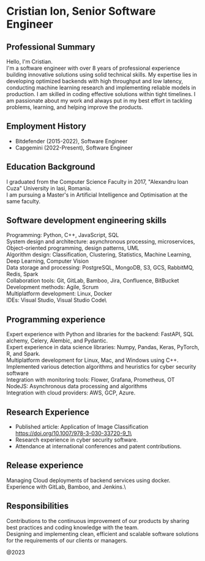 # Cristian Ion, Senior Software Engineer

## Professional Summary
Hello, I'm Cristian.\
I'm a software engineer with over 8 years of professional experience building innovative solutions using solid technical skills.
My expertise lies in developing optimized backends with high throughput and low latency, conducting machine learning research and implementing reliable models in production.
I am skilled in coding effective solutions within tight timelines.
I am passionate about my work and always put in my best effort in tackling problems, learning, and helping improve the products.

## Employment History
- Bitdefender (2015-2022), Software Engineer
- Capgemini (2022-Present), Software Engineer

## Education Background
I graduated from the Computer Science Faculty in 2017, "Alexandru Ioan Cuza" University in Iasi, Romania.\
I am pursuing a Master's in Artificial Intelligence and Optimisation at the same faculty.

## Software development engineering skills
Programming: Python, C++, JavaScript, SQL\
System design and architecture: asynchronous processing, microservices, Object-oriented programming, design patterns, UML\
Algorithm design: Classification, Clustering, Statistics, Machine Learning, Deep Learning, Computer Vision\
Data storage and processing: PostgreSQL, MongoDB, S3, GCS, RabbitMQ, Redis, Spark\
Collaboration tools: Git, GitLab, Bamboo, Jira, Confluence, BitBucket\
Development methods: Agile, Scrum\
Multiplatform development: Linux, Docker\
IDEs: Visual Studio, Visual Studio Code\

## Programming experience
Expert experience with Python and libraries for the backend: FastAPI, SQL alchemy, Celery, Alembic, and Pydantic.\
Expert experience in data science libraries: Numpy, Pandas, Keras, PyTorch, R, and Spark.\
Multiplatform development for Linux, Mac, and Windows using C++.\
Implemented various detection algorithms and heuristics for cyber security software\
Integration with monitoring tools: Flower, Grafana, Prometheus, OT\
NodeJS: Asynchronous data processing and algorithms\
Integration with cloud providers: AWS, GCP, Azure.

## Research Experience
- Published article: Application of Image Classification https://doi.org/10.1007/978-3-030-33720-9_1\
- Research experience in cyber security software.
- Attendance at international conferences and patent contributions.

## Release experience
Managing Cloud deployments of backend services using docker.\
Experience with GitLab, Bamboo, and Jenkins.\

## Responsibilities
Contributions to the continuous improvement of our products by sharing best practices and coding knowledge with the team.\
Designing and implementing clean, efficient and scalable software solutions for the requirements of our clients or managers.

@2023
